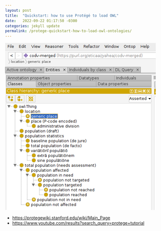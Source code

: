 ```yaml
---
layout: post
title:  "Quickstart: how to use Protégé to load OWL"
date:   2022-09-22 01:17:50 -0300
categories: jekyll update
permalink: /protege-quickstart-how-to-load-owl-ontologies/
---
```


[![../img/yaohea_codv-merged.png](../img/yaohea_codv-merged.png)](../etc/codv_draft2022.owl)


- https://protegewiki.stanford.edu/wiki/Main_Page
- https://www.youtube.com/results?search_query=protege+tutorial
